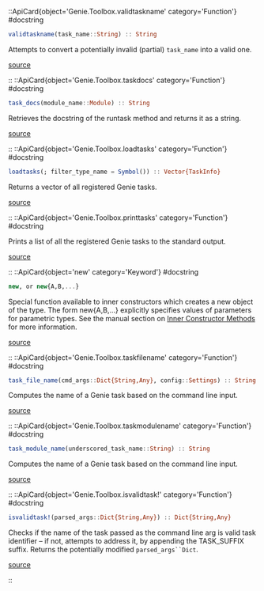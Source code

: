 


 

<UAlert title='Missing docstring for  `TaskInfo`. '/>



 

<UAlert title='Missing docstring for  `TaskResult`. '/>



 

<UAlert title='Missing docstring for  `tasks`. '/>



 

<UAlert title='Missing docstring for  `VoidTaskResult`. '/>


::ApiCard{object='Genie.Toolbox.validtaskname' category='Function'}
#docstring



```julia
validtaskname(task_name::String) :: String
```


Attempts to convert a potentially invalid (partial) `task_name` into a valid one.


[source](https://github.com/GenieFramework/Genie.jl/blob/v5.30.6/src/Toolbox.jl#L60-L64)

::
::ApiCard{object='Genie.Toolbox.taskdocs' category='Function'}
#docstring



```julia
task_docs(module_name::Module) :: String
```


Retrieves the docstring of the runtask method and returns it as a string.


[source](https://github.com/GenieFramework/Genie.jl/blob/v5.30.6/src/Toolbox.jl#L89-L93)

::
::ApiCard{object='Genie.Toolbox.loadtasks' category='Function'}
#docstring



```julia
loadtasks(; filter_type_name = Symbol()) :: Vector{TaskInfo}
```


Returns a vector of all registered Genie tasks.


[source](https://github.com/GenieFramework/Genie.jl/blob/v5.30.6/src/Toolbox.jl#L28-L32)

::
::ApiCard{object='Genie.Toolbox.printtasks' category='Function'}
#docstring



Prints a list of all the registered Genie tasks to the standard output.


[source](https://github.com/GenieFramework/Genie.jl/blob/v5.30.6/src/Toolbox.jl#L74-L76)

::
::ApiCard{object='new' category='Keyword'}
#docstring



```julia
new, or new{A,B,...}
```


Special function available to inner constructors which creates a new object of the type. The form new{A,B,...} explicitly specifies values of parameters for parametric types. See the manual section on [Inner Constructor Methods](@ref%20man-inner-constructor-methods) for more information.


[source](https://github.com/JuliaLang/julia/blob/6f3fdf7b36250fb95f512a2b927ad2518c07d2b5/base/docs/basedocs.jl#L1420-L1427)

::
::ApiCard{object='Genie.Toolbox.taskfilename' category='Function'}
#docstring



```julia
task_file_name(cmd_args::Dict{String,Any}, config::Settings) :: String
```


Computes the name of a Genie task based on the command line input.


[source](https://github.com/GenieFramework/Genie.jl/blob/v5.30.6/src/Toolbox.jl#L129-L133)

::
::ApiCard{object='Genie.Toolbox.taskmodulename' category='Function'}
#docstring



```julia
task_module_name(underscored_task_name::String) :: String
```


Computes the name of a Genie task based on the command line input.


[source](https://github.com/GenieFramework/Genie.jl/blob/v5.30.6/src/Toolbox.jl#L139-L143)

::
::ApiCard{object='Genie.Toolbox.isvalidtask!' category='Function'}
#docstring



```julia
isvalidtask!(parsed_args::Dict{String,Any}) :: Dict{String,Any}
```


Checks if the name of the task passed as the command line arg is valid task identifier – if not, attempts to address it, by appending the TASK_SUFFIX suffix. Returns the potentially modified `parsed_args``Dict`.


[source](https://github.com/GenieFramework/Genie.jl/blob/v5.30.6/src/Toolbox.jl#L149-L154)

::
